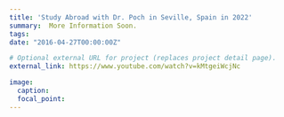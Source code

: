 ```yaml
---
title: 'Study Abroad with Dr. Poch in Seville, Spain in 2022'
summary:  More Information Soon.
tags:
date: "2016-04-27T00:00:00Z"

# Optional external URL for project (replaces project detail page).
external_link: https://www.youtube.com/watch?v=kMtgeiWcjNc

image:
  caption: 
  focal_point: 
---
```

